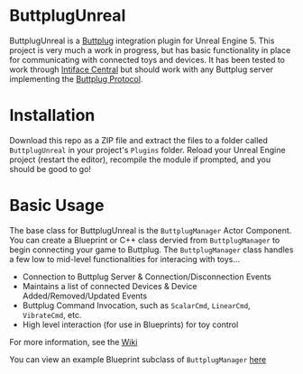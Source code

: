 # ButtplugUnreal

ButtplugUnreal is a [Buttplug](https://buttplug.io/) integration plugin for Unreal Engine 5. This project is very much a work in progress, but has basic functionality in place for communicating with connected toys and devices. It has been tested to work through [Intiface Central](https://intiface.com/central/) but should work with any Buttplug server implementing the [Buttplug Protocol](https://buttplug-spec.docs.buttplug.io/docs/spec).

# Installation

Download this repo as a ZIP file and extract the files to a folder called `ButtplugUnreal` in your project's `Plugins` folder. Reload your Unreal Engine project (restart the editor), recompile the module if prompted, and you should be good to go!

# Basic Usage

The base class for ButtplugUnreal is the `ButtplugManager` Actor Component. You can create a Blueprint or C++ class dervied from `ButtplugManager` to begin connecting your game to Buttplug. The `ButtplugManager` class handles a few low to mid-level functionalities for interacing with toys...

- Connection to Buttplug Server & Connection/Disconnection Events
- Maintains a list of connected Devices & Device Added/Removed/Updated Events
- Buttplug Command Invocation, such as `ScalarCmd`, `LinearCmd`, `VibrateCmd`, etc.
- High level interaction (for use in Blueprints) for toy control

For more information, see the [Wiki](https://github.com/cind3rdev/ButtplugUnreal/wiki)

You can view an example Blueprint subclass of `ButtplugManager` [here](https://blueprintue.com/blueprint/rf25ba5i/)
